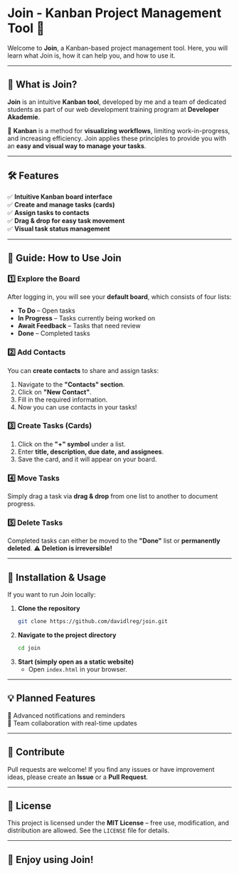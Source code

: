 # Join - Kanban Project Management Tool 📌 

Welcome to **Join**, a Kanban-based project management tool. Here, you will learn what Join is, how it can help you, and how to use it.

---

## 🚀 What is Join?

**Join** is an intuitive **Kanban tool**, developed by me and a team of dedicated students as part of our web development training program at **Developer Akademie**.

🔹 **Kanban** is a method for **visualizing workflows**, limiting work-in-progress, and increasing efficiency. Join applies these principles to provide you with an **easy and visual way to manage your tasks**.

---

## 🛠️ Features

✅ **Intuitive Kanban board interface**  
✅ **Create and manage tasks (cards)**  
✅ **Assign tasks to contacts**  
✅ **Drag & drop for easy task movement**  
✅ **Visual task status management**

---

## 📖 Guide: How to Use Join

### 1️⃣ Explore the Board

After logging in, you will see your **default board**, which consists of four lists:

- **To Do** – Open tasks
- **In Progress** – Tasks currently being worked on
- **Await Feedback** – Tasks that need review
- **Done** – Completed tasks

### 2️⃣ Add Contacts

You can **create contacts** to share and assign tasks:

1. Navigate to the **"Contacts" section**.
2. Click on **"New Contact"**.
3. Fill in the required information.
4. Now you can use contacts in your tasks!

### 3️⃣ Create Tasks (Cards)

1. Click on the **"+" symbol** under a list.
2. Enter **title, description, due date, and assignees**.
3. Save the card, and it will appear on your board.

### 4️⃣ Move Tasks

Simply drag a task via **drag & drop** from one list to another to document progress.

### 5️⃣ Delete Tasks

Completed tasks can either be moved to the **"Done"** list or **permanently deleted**. ⚠️ **Deletion is irreversible!**

---

## 🔧 Installation & Usage

If you want to run Join locally:

1. **Clone the repository**
   ```sh
   git clone https://github.com/davidlreg/join.git
   ```
2. **Navigate to the project directory**
   ```sh
   cd join
   ```
3. **Start (simply open as a static website)**
   - Open `index.html` in your browser.

---

## 💡 Planned Features

📌 Advanced notifications and reminders  
📌 Team collaboration with real-time updates

---

## 🤝 Contribute

Pull requests are welcome! If you find any issues or have improvement ideas, please create an **Issue** or a **Pull Request**.

---

## 📜 License

This project is licensed under the **MIT License** – free use, modification, and distribution are allowed. See the `LICENSE` file for details.

---

## 🎉 Enjoy using Join!
